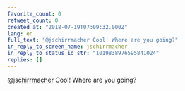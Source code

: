```yaml
---
favorite_count: 0
retweet_count: 0
created_at: "2018-07-19T07:09:32.000Z"
lang: en
full_text: "@jschirrmacher Cool! Where are you going?"
in_reply_to_screen_name: jschirrmacher
in_reply_to_status_id_str: "1019838976595841024"
replies: []
---
```


[@jschirrmacher](https://twitter.com/jschirrmacher) Cool! Where are you going?
